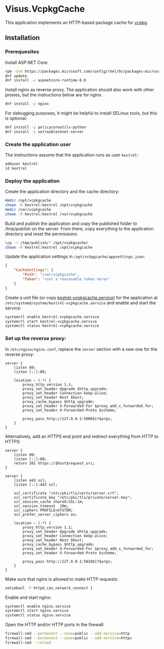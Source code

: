 # Visus.VcpkgCache
This application implements an HTTP-based package cache for [vcpkg](https://vcpkg.io/).

## Installation
### Prerequesites
Install ASP.NET Core:
```bash
rpm -Uvh https://packages.microsoft.com/config/rhel/9//packages-microsoft-prod.rpm
dnf update
dnf install -y aspnetcore-runtime-8.0
```

Install nginx as reverse proxy. The application should also work with other proxies, but the instructions below are for nginx.
```bash
dnf install -y nginx
```

For debugging purposes, it might be helpful to install SELinux tools, but this is optional:
```bash
dnf install -y policycoreutils-python
dnf install -y setroubleshoot-server
```

### Create the application user
The instructions assume that the application runs as user `kestrel`:
```bash
adduser kestrel
id kestrel
```

### Deploy the application
Create the application directory and the cache directory:
```bash
mkdir /opt/vcpkgcache
chown -R kestrel:kestrel /opt/vcpkgcache
mkdir /var/vcpkgcache
chown -R kestrel:kestrel /var/vcpkgcache
```

Build and publish the application and copy the published folder to /tmp/publish on the server. From there, copy everything to the application directory and reset the permissions:
```bash
\cp -r /tmp/publish/* /opt/vcpkgcache/
chown -R kestrel:kestrel /opt/vcpkgcache
```

Update the application settings in `/opt/vckpgcache/appsettings.json`:
```json
{
    "CacheSettings": {
        "Path": "/var/vcpkgcache",
        "Token": "<set a reasonable token here>"
    }
}
```

Create a unit file (or copy [kestrel-vcpkgcache.service](unit-files/kestrel-vcpkgcache.service)) for the application at `/etc/systemd/system/kestrel-vcpkgcache.service` and enable and start the service:
```bash
systemctl enable kestrel-vcpkgcache.service
systemctl start kestrel-vcpkgcache.service
systemctl status kestrel-vcpkgcache.service
```

### Set up the reverse proxy:
In `/etc/nginx/nginx.conf`, replace the `server` section with a new one for the reverse proxy:
```
server {
    listen 80;
    listen [::]:80;

    location ~ (.*) {
        proxy_http_version 1.1;
        proxy_set_header Upgrade $http_upgrade;
        proxy_set_header Connection keep-alive;
        proxy_set_header Host $host;
        proxy_cache_bypass $http_upgrade;
        proxy_set_header X-Forwarded-For $proxy_add_x_forwarded_for;
        proxy_set_header X-Forwarded-Proto $scheme;

        proxy_pass http://127.0.0.1:5000$1?$args;
    }
}
```

Alternatively, add an HTTPS end point and redirect everything from HTTP to HTTPS:
```
server {
    listen 80;
    listen [::]:80;
    return 301 https://$host$request_uri;
}

server {
    listen 443 ssl;
    listen [::]:443 ssl;

    ssl_certificate "/etc/pki/tls/certs/server.crt";
    ssl_certificate_key "/etc/pki/tls/private/server.key";
    ssl_session_cache shared:SSL:1m;
    ssl_session_timeout  10m;
    ssl_ciphers PROFILE=SYSTEM;
    ssl_prefer_server_ciphers on;

    location ~ (.*) {
        proxy_http_version 1.1;
        proxy_set_header Upgrade $http_upgrade;
        proxy_set_header Connection keep-alive;
        proxy_set_header Host $host;
        proxy_cache_bypass $http_upgrade;
        proxy_set_header X-Forwarded-For $proxy_add_x_forwarded_for;
        proxy_set_header X-Forwarded-Proto $scheme;

        proxy_pass http://127.0.0.1:5010$1?$args;
    }
}
```

Make sure that nginx is allowed to make HTTP requests:
```bash
setsebool -P httpd_can_network_connect 1
```

Enable and start nginx:
```bash
systemctl enable nginx.service
systemctl start nginx.service
systemctl status nginx.service
```

Open the HTTP and/or HTTP ports in the firewall:
```bash
firewall-cmd --permanent --zone=public --add-service=http
firewall-cmd --permanent --zone=public --add-service=https
firewall-cmd --reload
```
